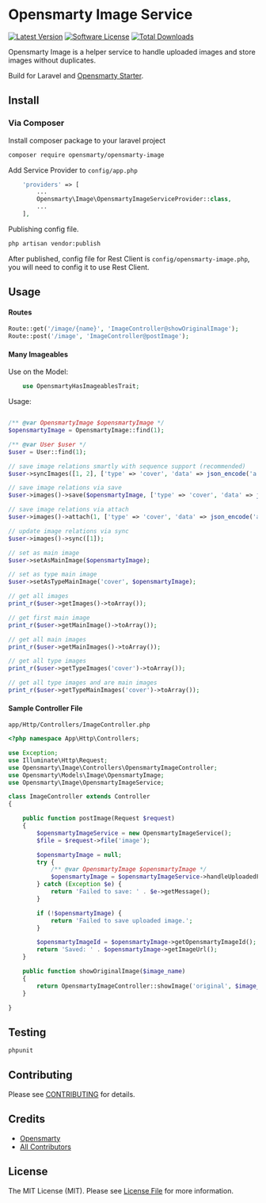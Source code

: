# Opensmarty Image Service

[![Latest Version](https://img.shields.io/github/release/opensmarty/opensmarty-image.svg?style=flat-square)](https://github.com/opensmarty/opensmarty-image/releases)
[![Software License](https://img.shields.io/badge/license-MIT-brightgreen.svg?style=flat-square)](LICENSE.md)
[![Total Downloads](https://img.shields.io/packagist/dt/opensmarty/opensmarty-image.svg?style=flat-square)](https://packagist.org/packages/opensmarty/opensmarty-image)

Opensmarty Image is a helper service to handle uploaded images and store images without duplicates. 

Build for Laravel and [Opensmarty Starter](https://opensmarty.github.io). 

## Install

### Via Composer

Install composer package to your laravel project

``` bash
composer require opensmarty/opensmarty-image
```

Add Service Provider to `config/app.php`

``` php
    'providers' => [
        ...
        Opensmarty\Image\OpensmartyImageServiceProvider::class,
        ...
    ],
```

Publishing config file. 

``` bash
php artisan vendor:publish
```

After published, config file for Rest Client is `config/opensmarty-image.php`, you will need to config it to use Rest Client.

## Usage

#### Routes

``` php
Route::get('/image/{name}', 'ImageController@showOriginalImage');
Route::post('/image', 'ImageController@postImage');
```

#### Many Imageables

Use on the Model:
```php
    use OpensmartyHasImageablesTrait;
```

Usage:

``` php

/** @var OpensmartyImage $opensmartyImage */
$opensmartyImage = OpensmartyImage::find(1);

/** @var User $user */
$user = User::find(1);

// save image relations smartly with sequence support (recommended)
$user->syncImages([1, 2], ['type' => 'cover', 'data' => json_encode('a')]);

// save image relations via save
$user->images()->save($opensmartyImage, ['type' => 'cover', 'data' => json_encode('a')]);

// save image relations via attach
$user->images()->attach(1, ['type' => 'cover', 'data' => json_encode('a')]);

// update image relations via sync
$user->images()->sync([1]);

// set as main image
$user->setAsMainImage($opensmartyImage);

// set as type main image
$user->setAsTypeMainImage('cover', $opensmartyImage);

// get all images
print_r($user->getImages()->toArray());

// get first main image
print_r($user->getMainImage()->toArray());

// get all main images
print_r($user->getMainImages()->toArray());

// get all type images
print_r($user->getTypeImages('cover')->toArray());

// get all type images and are main images
print_r($user->getTypeMainImages('cover')->toArray());

```

#### Sample Controller File

`app/Http/Controllers/ImageController.php`

``` php
<?php namespace App\Http\Controllers;

use Exception;
use Illuminate\Http\Request;
use Opensmarty\Image\Controllers\OpensmartyImageController;
use Opensmarty\Models\Image\OpensmartyImage;
use Opensmarty\Image\OpensmartyImageService;

class ImageController extends Controller
{

    public function postImage(Request $request)
    {
        $opensmartyImageService = new OpensmartyImageService();
        $file = $request->file('image');

        $opensmartyImage = null;
        try {
            /** @var OpensmartyImage $opensmartyImage */
            $opensmartyImage = $opensmartyImageService->handleUploadedFile($file);
        } catch (Exception $e) {
            return 'Failed to save: ' . $e->getMessage();
        }

        if (!$opensmartyImage) {
            return 'Failed to save uploaded image.';
        }

        $opensmartyImageId = $opensmartyImage->getOpensmartyImageId();
        return 'Saved: ' . $opensmartyImage->getImageUrl();
    }

    public function showOriginalImage($image_name)
    {
        return OpensmartyImageController::showImage('original', $image_name);
    }

}
```

## Testing

``` bash
phpunit
```

## Contributing

Please see [CONTRIBUTING](https://github.com/opensmarty/opensmarty-image/blob/master/CONTRIBUTING.md) for details.

## Credits

- [Opensmarty](https://github.com/opensmarty)
- [All Contributors](https://github.com/opensmarty/opensmarty-image/contributors)

## License

The MIT License (MIT). Please see [License File](LICENSE.md) for more information.
